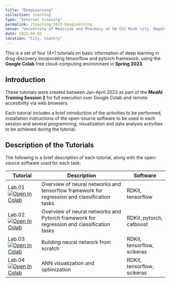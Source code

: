 ```yaml
---
title: "DeepLearning"
collection: teaching
type: "Internal training"
permalink: /teaching/2023-DeepLearning
venue: "University of Medicine and Pharmacy at Ho Chi Minh city, Department of Organic Chemistry"
date: 2023-04-01
location: "City, Country"
---
```

This is a set of four (4+) tutorials on basic information of deep learning in drug discovery incoporating tensorflow and pytorch framework, using the **Google Colab** free cloud-computing environment in **Spring 2023**.


## Introduction

These tutorials were created between Jan-April 2023 as part of the **MedAI Training Session 2** for full execution over Google Colab and remote accesibility via web browsers.

Each tutorial includes a brief introduction of the activities to be performed, installation instructions of the open-source software to be used in each session and several programming, visualization and data analysis activities to be achieved during the tutorial. 

## Description of the Tutorials

The following is a brief description of each tutorial, along with the open-source software used for each task:

| Tutorial | Description                           | Software                                                        |
|--------|-------------------------------------------------------------------------------------|-------------------------------------------------------------------------------------------------------------|
| Lab.01 [![Open In Colab](https://colab.research.google.com/assets/colab-badge.svg)](https://colab.research.google.com/github/TieuLongPhan/TieuLongPhan.github.io/blob/master/_teaching/Material/Deep%20Learning/lab01-Overview%20ANN%20tensorflow.ipynb) | Overview of neural networks and tensorflow framework for regression and classification tasks                         |    RDKit, tensorflow                                                                                                      |
| Lab.02 [![Open In Colab](https://colab.research.google.com/assets/colab-badge.svg)](https://colab.research.google.com/github/TieuLongPhan/TieuLongPhan.github.io/blob/master/_teaching/Material/Deep%20Learning/lab02-%20Overview%20ANN%20Pytorch.ipynb) |Overview of neural networks and Pytorch framework for regression and classification tasks        | RDKit,  pytorch, catboost |
| Lab.03 [![Open In Colab](https://colab.research.google.com/assets/colab-badge.svg)](https://colab.research.google.com/github/TieuLongPhan/TieuLongPhan.github.io/blob/master/_teaching/Material/Deep%20Learning/lab03-ANN-tensorflow.ipynb) | Building neural network from scratch                                      | RDKit, tensorflow, scikeras                                    |
| Lab.04 [![Open In Colab](https://colab.research.google.com/assets/colab-badge.svg)](https://colab.research.google.com/github/TieuLongPhan/TieuLongPhan.github.io/blob/master/_teaching/Material/Deep%20Learning/lab04-ANN-visualization-save.ipynb) | ANN visualization and optimization                                      | RDKit, tensorflow, scikeras                                    |

